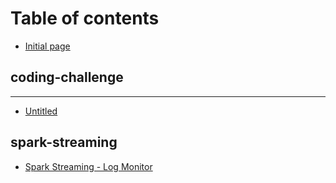 # Table of contents

* [Initial page](README.md)

## coding-challenge

---

* [Untitled](untitled.md)

## spark-streaming

* [Spark Streaming - Log Monitor](spark-streaming/untitled.md)

